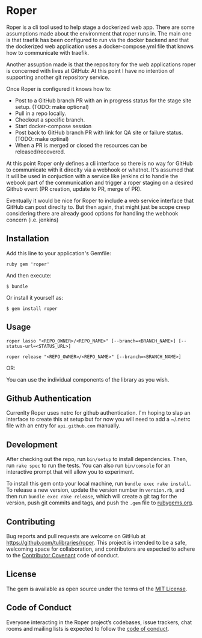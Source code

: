 # Roper

Roper is a cli tool used to help stage a dockerized web app.  There are some
assumptions made about the environment that roper runs in.  The main one is
that traefik has been configured to run via the docker backend and that the
dockerized web application uses a docker-compose.yml file that knows how to
communicate with traefik.

Another assuption made is that the repository for the web applications roper is
concerned with lives at GitHub: At this point I have no intention of supporting
another git repository service.

Once Roper is configured it knows how to:
* Post to a GitHub branch PR with an in progress status for the
  stage site setup. (TODO: make optional)
* Pull in a repo locally.
* Checkout a specific branch.
* Start docker-compose session
* Post back to GitHub branch PR with link for QA site or failure
  status. (TODO: make optinal)
* When a PR is merged or closed the resources can be released/recovered.

At this point Roper only defines a cli interface so there is no way for GitHub
to communicate with it direclty via a webhook or whatnot. It's assumed that it
will be used in conjuction with a service like jenkins ci to handle the webook
part of the communication and trigger a roper staging on a desired Github event
(PR creation, update to PR, merge of PR).

Eventually it would be nice for Roper to include a web service interface that
GitHub can post direclty to. But then again, that might just be scope creep
considering there are already good options for handling the webhook concern
(i.e. jenkins)

## Installation

Add this line to your application's Gemfile:

```ruby gem 'roper' ```

And then execute:

    $ bundle

Or install it yourself as:

    $ gem install roper

## Usage

`roper lasso "<REPO_OWNER>/<REPO_NAME>" [--branch=<BRANCH_NAME>] [--status-url=<STATUS_URL>]`

`roper release "<REPO_OWNER>/<REPO_NAME>" [--branch=<BRANCH_NAME>]`

OR:

You can use the individual components of the library as you wish.

## Github Authentication
Currenlty Roper uses netrc for github authentication.  I'm hoping to slap an interface to create this at setup but for now you will need to add a ~/.netrc file with an entry for `api.github.com` manually.

## Development

After checking out the repo, run `bin/setup` to install dependencies. Then, run
`rake spec` to run the tests. You can also run `bin/console` for an interactive
prompt that will allow you to experiment.

To install this gem onto your local machine, run `bundle exec rake install`. To
release a new version, update the version number in `version.rb`, and then run
`bundle exec rake release`, which will create a git tag for the version, push
git commits and tags, and push the `.gem` file to
[rubygems.org](https://rubygems.org).

## Contributing

Bug reports and pull requests are welcome on GitHub at
https://github.com/tulibraries/roper. This project is intended to be a safe,
welcoming space for collaboration, and contributors are expected to adhere to
the [Contributor Covenant](http://contributor-covenant.org) code of conduct.

## License

The gem is available as open source under the terms of the [MIT
License](http://opensource.org/licenses/MIT).

## Code of Conduct

Everyone interacting in the Roper project’s codebases, issue trackers, chat
rooms and mailing lists is expected to follow the [code of
conduct](https://github.com/tulibraries/roper/blob/master/CODE_OF_CONDUCT.md).
